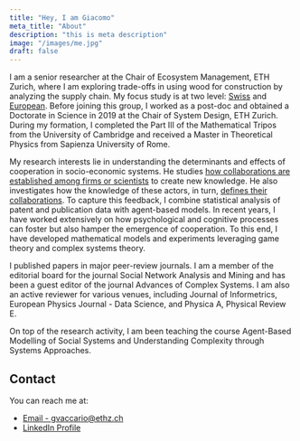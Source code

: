 ```yaml
---
title: "Hey, I am Giacomo"
meta_title: "About"
description: "this is meta description"
image: "/images/me.jpg"
draft: false
---
```


I am a senior researcher at the Chair of Ecosystem Management, ETH Zurich, where I am exploring trade-offs in using wood for construction by analyzing the supply chain. 
My focus study is at two level: [Swiss](mainwood.ch) and [European](https://ec.europa.eu/info/funding-tenders/opportunities/portal/screen/opportunities/topic-details/horizon-cl6-2024-climate-01-5). 
Before joining this group, I worked as a post-doc and obtained a Doctorate in Science in 2019 at the Chair of System Design, ETH Zurich. 
During my formation, I completed the Part III of the Mathematical Tripos from the University of Cambridge and received a Master in Theoretical Physics from Sapienza University of Rome.

My research interests lie in understanding the determinants and effects of cooperation in socio-economic systems. He studies [how collaborations are established among firms or scientists](https://doi.org/10.1140/epjds/s13688-017-0117-5) to create new knowledge. He also investigates how the knowledge of these actors, in turn, [defines their collaborations](https://doi.org/10.1007/s00191-018-0569-1). To capture this feedback, I combine statistical analysis of patent and publication data with agent-based models. In recent years, I have worked extensively on how psychological and cognitive processes can foster but also hamper the emergence of cooperation. To this end, I have developed mathematical models and experiments leveraging game theory and complex systems theory.

I published papers in major peer-review journals. I am a member of the editorial board for the journal Social Network Analysis and Mining and has been a guest editor of the journal Advances of Complex Systems. I am also an active reviewer for various venues, including Journal of Informetrics, European Physics Journal - Data Science, and Physica A, Physical Review E.

On top of the research activity, I am been teaching the course Agent-Based Modelling of Social Systems and Understanding Complexity through Systems Approaches. 

## Contact

You can reach me at:

- [Email - gvaccario@ethz.ch](mailto:gvaccario@ethz.ch)
- [LinkedIn Profile](https://www.linkedin.com/in/giacomo-vaccario-631772a6)
<!-- - [Orcid](https://orcid.org/0000-0001-8290-2742) -->

